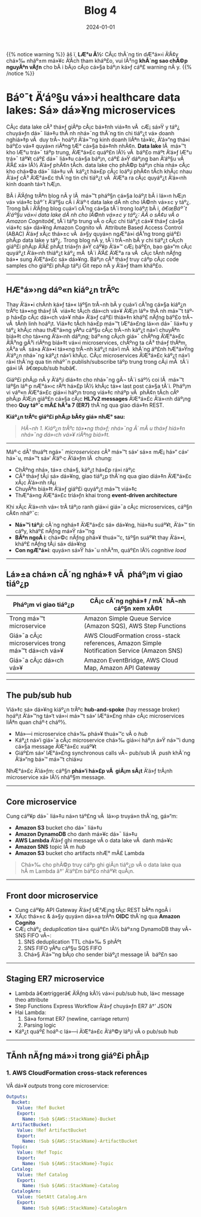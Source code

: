 ﻿---
title: "Blog 4"
date: "2024-01-01"
weight: 1
chapter: false
pre: " <b> 3.4. </b> "
---

{{% notice warning %}}
âš ï¸ **LÆ°u Ã½:** CÃ¡c thÃ´ng tin dÆ°á»›i Ä‘Ã¢y chá»‰ nháº±m má»¥c Ä‘Ã­ch tham kháº£o, vui lÃ²ng **khÃ´ng sao chÃ©p nguyÃªn vÄƒn** cho bÃ i bÃ¡o cÃ¡o cá»§a báº¡n ká»ƒ cáº£ warning nÃ y.
{{% /notice %}}

# Báº¯t Ä‘áº§u vá»›i healthcare data lakes: Sá»­ dá»¥ng microservices

CÃ¡c data lake cÃ³ thá»ƒ giÃºp cÃ¡c bá»‡nh viá»‡n vÃ  cÆ¡ sá»Ÿ y táº¿ chuyá»ƒn dá»¯ liá»‡u thÃ nh nhá»¯ng thÃ´ng tin chi tiáº¿t vá» doanh nghiá»‡p vÃ  duy trÃ¬ hoáº¡t Ä‘á»™ng kinh doanh liÃªn tá»¥c, Ä‘á»“ng thá»i báº£o vá»‡ quyá»n riÃªng tÆ° cá»§a bá»‡nh nhÃ¢n. **Data lake** lÃ  má»™t kho lÆ°u trá»¯ táº­p trung, Ä‘Æ°á»£c quáº£n lÃ½ vÃ  báº£o máº­t Ä‘á»ƒ lÆ°u trá»¯ táº¥t cáº£ dá»¯ liá»‡u cá»§a báº¡n, cáº£ á»Ÿ dáº¡ng ban Ä‘áº§u vÃ  Ä‘Ã£ xá»­ lÃ½ Ä‘á»ƒ phÃ¢n tÃ­ch. data lake cho phÃ©p báº¡n chia nhá» cÃ¡c kho chá»©a dá»¯ liá»‡u vÃ  káº¿t há»£p cÃ¡c loáº¡i phÃ¢n tÃ­ch khÃ¡c nhau Ä‘á»ƒ cÃ³ Ä‘Æ°á»£c thÃ´ng tin chi tiáº¿t vÃ  Ä‘Æ°a ra cÃ¡c quyáº¿t Ä‘á»‹nh kinh doanh tá»‘t hÆ¡n.

BÃ i Ä‘Äƒng trÃªn blog nÃ y lÃ  má»™t pháº§n cá»§a loáº¡t bÃ i lá»›n hÆ¡n vá» viá»‡c báº¯t Ä‘áº§u cÃ i Ä‘áº·t data lake dÃ nh cho lÄ©nh vá»±c y táº¿. Trong bÃ i Ä‘Äƒng blog cuá»‘i cÃ¹ng cá»§a tÃ´i trong loáº¡t bÃ i, *â€œBáº¯t Ä‘áº§u vá»›i data lake dÃ nh cho lÄ©nh vá»±c y táº¿: ÄÃ o sÃ¢u vÃ o Amazon Cognitoâ€*, tÃ´i táº­p trung vÃ o cÃ¡c chi tiáº¿t cá»¥ thá»ƒ cá»§a viá»‡c sá»­ dá»¥ng Amazon Cognito vÃ  Attribute Based Access Control (ABAC) Ä‘á»ƒ xÃ¡c thá»±c vÃ  á»§y quyá»n ngÆ°á»i dÃ¹ng trong giáº£i phÃ¡p data lake y táº¿. Trong blog nÃ y, tÃ´i trÃ¬nh bÃ y chi tiáº¿t cÃ¡ch giáº£i phÃ¡p Ä‘Ã£ phÃ¡t triá»ƒn á»Ÿ cáº¥p Ä‘á»™ cÆ¡ báº£n, bao gá»“m cÃ¡c quyáº¿t Ä‘á»‹nh thiáº¿t káº¿ mÃ  tÃ´i Ä‘Ã£ Ä‘Æ°a ra vÃ  cÃ¡c tÃ­nh nÄƒng bá»• sung Ä‘Æ°á»£c sá»­ dá»¥ng. Báº¡n cÃ³ thá»ƒ truy cáº­p cÃ¡c code samples cho giáº£i phÃ¡p táº¡i Git repo nÃ y Ä‘á»ƒ tham kháº£o.

---

## HÆ°á»›ng dáº«n kiáº¿n trÃºc

Thay Ä‘á»•i chÃ­nh ká»ƒ tá»« láº§n trÃ¬nh bÃ y cuá»‘i cÃ¹ng cá»§a kiáº¿n trÃºc tá»•ng thá»ƒ lÃ  viá»‡c tÃ¡ch dá»‹ch vá»¥ Ä‘Æ¡n láº» thÃ nh má»™t táº­p há»£p cÃ¡c dá»‹ch vá»¥ nhá» Ä‘á»ƒ cáº£i thiá»‡n kháº£ nÄƒng báº£o trÃ¬ vÃ  tÃ­nh linh hoáº¡t. Viá»‡c tÃ­ch há»£p má»™t lÆ°á»£ng lá»›n dá»¯ liá»‡u y táº¿ khÃ¡c nhau thÆ°á»ng yÃªu cáº§u cÃ¡c trÃ¬nh káº¿t ná»‘i chuyÃªn biá»‡t cho tá»«ng Ä‘á»‹nh dáº¡ng; báº±ng cÃ¡ch giá»¯ chÃºng Ä‘Æ°á»£c Ä‘Ã³ng gÃ³i riÃªng biá»‡t vá»›i microservices, chÃºng ta cÃ³ thá»ƒ thÃªm, xÃ³a vÃ  sá»­a Ä‘á»•i tá»«ng trÃ¬nh káº¿t ná»‘i mÃ  khÃ´ng áº£nh hÆ°á»Ÿng Ä‘áº¿n nhá»¯ng káº¿t ná»‘i khÃ¡c. CÃ¡c microservices Ä‘Æ°á»£c káº¿t ná»‘i rá»i thÃ´ng qua tin nháº¯n publish/subscribe táº­p trung trong cÃ¡i mÃ  tÃ´i gá»i lÃ  â€œpub/sub hubâ€.

Giáº£i phÃ¡p nÃ y Ä‘áº¡i diá»‡n cho nhá»¯ng gÃ¬ tÃ´i sáº½ coi lÃ  má»™t láº§n láº·p nÆ°á»›c rÃºt há»£p lÃ½ khÃ¡c tá»« last post cá»§a tÃ´i. Pháº¡m vi váº«n Ä‘Æ°á»£c giá»›i háº¡n trong viá»‡c nháº­p vÃ  phÃ¢n tÃ­ch cÃº phÃ¡p Ä‘Æ¡n giáº£n cá»§a cÃ¡c **HL7v2 messages** Ä‘Æ°á»£c Ä‘á»‹nh dáº¡ng theo **Quy táº¯c mÃ£ hÃ³a 7 (ER7)** thÃ´ng qua giao diá»‡n REST.

**Kiáº¿n trÃºc giáº£i phÃ¡p bÃ¢y giá» nhÆ° sau:**

> *HÃ¬nh 1. Kiáº¿n trÃºc tá»•ng thá»ƒ; nhá»¯ng Ã´ mÃ u thá»ƒ hiá»‡n nhá»¯ng dá»‹ch vá»¥ riÃªng biá»‡t.*

---

Máº·c dÃ¹ thuáº­t ngá»¯ *microservices* cÃ³ má»™t sá»‘ sá»± mÆ¡ há»“ cá»‘ há»¯u, má»™t sá»‘ Ä‘áº·c Ä‘iá»ƒm lÃ  chung:  
- ChÃºng nhá», tá»± chá»§, káº¿t há»£p rá»i ráº¡c  
- CÃ³ thá»ƒ tÃ¡i sá»­ dá»¥ng, giao tiáº¿p thÃ´ng qua giao diá»‡n Ä‘Æ°á»£c xÃ¡c Ä‘á»‹nh rÃµ  
- ChuyÃªn biá»‡t Ä‘á»ƒ giáº£i quyáº¿t má»™t viá»‡c  
- ThÆ°á»ng Ä‘Æ°á»£c triá»ƒn khai trong **event-driven architecture**

Khi xÃ¡c Ä‘á»‹nh vá»‹ trÃ­ táº¡o ranh giá»›i giá»¯a cÃ¡c microservices, cáº§n cÃ¢n nháº¯c:  
- **Ná»™i táº¡i**: cÃ´ng nghá»‡ Ä‘Æ°á»£c sá»­ dá»¥ng, hiá»‡u suáº¥t, Ä‘á»™ tin cáº­y, kháº£ nÄƒng má»Ÿ rá»™ng  
- **BÃªn ngoÃ i**: chá»©c nÄƒng phá»¥ thuá»™c, táº§n suáº¥t thay Ä‘á»•i, kháº£ nÄƒng tÃ¡i sá»­ dá»¥ng  
- **Con ngÆ°á»i**: quyá»n sá»Ÿ há»¯u nhÃ³m, quáº£n lÃ½ *cognitive load*

---

## Lá»±a chá»n cÃ´ng nghá»‡ vÃ  pháº¡m vi giao tiáº¿p

| Pháº¡m vi giao tiáº¿p                        | CÃ¡c cÃ´ng nghá»‡ / mÃ´ hÃ¬nh cáº§n xem xÃ©t                                                        |
| ---------------------------------------- | ------------------------------------------------------------------------------------------ |
| Trong má»™t microservice                   | Amazon Simple Queue Service (Amazon SQS), AWS Step Functions                               |
| Giá»¯a cÃ¡c microservices trong má»™t dá»‹ch vá»¥ | AWS CloudFormation cross-stack references, Amazon Simple Notification Service (Amazon SNS) |
| Giá»¯a cÃ¡c dá»‹ch vá»¥                         | Amazon EventBridge, AWS Cloud Map, Amazon API Gateway                                      |

---

## The pub/sub hub

Viá»‡c sá»­ dá»¥ng kiáº¿n trÃºc **hub-and-spoke** (hay message broker) hoáº¡t Ä‘á»™ng tá»‘t vá»›i má»™t sá»‘ lÆ°á»£ng nhá» cÃ¡c microservices liÃªn quan cháº·t cháº½.  
- Má»—i microservice chá»‰ phá»¥ thuá»™c vÃ o *hub*  
- Káº¿t ná»‘i giá»¯a cÃ¡c microservice chá»‰ giá»›i háº¡n á»Ÿ ná»™i dung cá»§a message Ä‘Æ°á»£c xuáº¥t  
- Giáº£m sá»‘ lÆ°á»£ng synchronous calls vÃ¬ pub/sub lÃ  *push* khÃ´ng Ä‘á»“ng bá»™ má»™t chiá»u

NhÆ°á»£c Ä‘iá»ƒm: cáº§n **phá»‘i há»£p vÃ  giÃ¡m sÃ¡t** Ä‘á»ƒ trÃ¡nh microservice xá»­ lÃ½ nháº§m message.

---

## Core microservice

Cung cáº¥p dá»¯ liá»‡u ná»n táº£ng vÃ  lá»›p truyá»n thÃ´ng, gá»“m:  
- **Amazon S3** bucket cho dá»¯ liá»‡u  
- **Amazon DynamoDB** cho danh má»¥c dá»¯ liá»‡u  
- **AWS Lambda** Ä‘á»ƒ ghi message vÃ o data lake vÃ  danh má»¥c  
- **Amazon SNS** topic lÃ m *hub*  
- **Amazon S3** bucket cho artifacts nhÆ° mÃ£ Lambda

> Chá»‰ cho phÃ©p truy cáº­p ghi giÃ¡n tiáº¿p vÃ o data lake qua hÃ m Lambda â†’ Ä‘áº£m báº£o nháº¥t quÃ¡n.

---

## Front door microservice

- Cung cáº¥p API Gateway Ä‘á»ƒ tÆ°Æ¡ng tÃ¡c REST bÃªn ngoÃ i  
- XÃ¡c thá»±c & á»§y quyá»n dá»±a trÃªn **OIDC** thÃ´ng qua **Amazon Cognito**  
- CÆ¡ cháº¿ *deduplication* tá»± quáº£n lÃ½ báº±ng DynamoDB thay vÃ¬ SNS FIFO vÃ¬:
  1. SNS deduplication TTL chá»‰ 5 phÃºt
  2. SNS FIFO yÃªu cáº§u SQS FIFO
  3. Chá»§ Ä‘á»™ng bÃ¡o cho sender biáº¿t message lÃ  báº£n sao

---

## Staging ER7 microservice

- Lambda â€œtriggerâ€ Ä‘Äƒng kÃ½ vá»›i pub/sub hub, lá»c message theo attribute  
- Step Functions Express Workflow Ä‘á»ƒ chuyá»ƒn ER7 â†’ JSON  
- Hai Lambda:
  1. Sá»­a format ER7 (newline, carriage return)
  2. Parsing logic  
- Káº¿t quáº£ hoáº·c lá»—i Ä‘Æ°á»£c Ä‘áº©y láº¡i vÃ o pub/sub hub

---

## TÃ­nh nÄƒng má»›i trong giáº£i phÃ¡p

### 1. AWS CloudFormation cross-stack references
VÃ­ dá»¥ *outputs* trong core microservice:
```yaml
Outputs:
  Bucket:
    Value: !Ref Bucket
    Export:
      Name: !Sub ${AWS::StackName}-Bucket
  ArtifactBucket:
    Value: !Ref ArtifactBucket
    Export:
      Name: !Sub ${AWS::StackName}-ArtifactBucket
  Topic:
    Value: !Ref Topic
    Export:
      Name: !Sub ${AWS::StackName}-Topic
  Catalog:
    Value: !Ref Catalog
    Export:
      Name: !Sub ${AWS::StackName}-Catalog
  CatalogArn:
    Value: !GetAtt Catalog.Arn
    Export:
      Name: !Sub ${AWS::StackName}-CatalogArn

